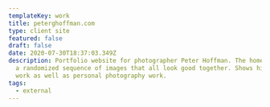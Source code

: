 ```yaml
---
templateKey: work
title: peterghoffman.com
type: client site
featured: false
draft: false
date: 2020-07-30T18:37:03.349Z
description: Portfolio website for photographer Peter Hoffman. The home page is
  a randomized sequence of images that all look good together. Shows his client
  work as well as personal photography work.
tags:
  - external
---
```

